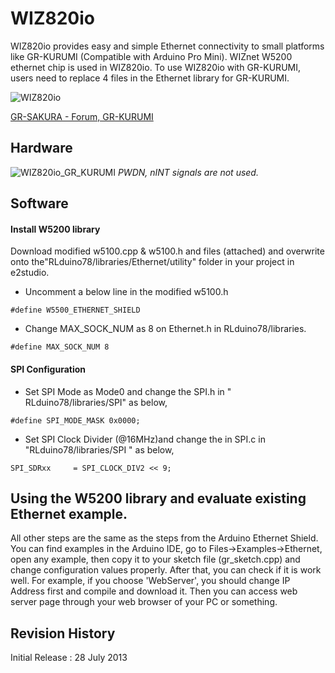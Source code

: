 # WIZ820io
WIZ820io provides easy and simple Ethernet connectivity to small platforms like GR-KURUMI (Compatible with Arduino Pro Mini). 
WIZnet W5200 ethernet chip is used in WIZ820io. 
To use WIZ820io with GR-KURUMI, users need to replace 4 files in the Ethernet library for GR-KURUMI.

![WIZ820io](http://www.wiznet.co.kr/Admin_Root/UpLoad_Files/ProductImgs/Lst_1160_20111027110621.jpg "WIZ820io")

[GR-SAKURA - Forum, GR-KURUMI](http://renesasrulz.com/app_kits_and_demo_boards/gadget_renesas_user_forum/f/128/t/3968.aspx)


## Hardware
![WIZ820io_GR_KURUMI](https://raw.github.com/embeddist/WIZ820io_GR-KURUMI/master/Hardware/wiz820io_gr_kurumi.png "WIZ820io_GR_KURUMI")
*PWDN, nINT signals are not used.*

## Software

#### Install W5200 library
   Download modified w5100.cpp & w5100.h and files (attached) and overwrite onto the"RLduino78/libraries/Ethernet/utility" folder in your project in e2studio. 
   
* Uncomment a below line in the modified w5100.h 

`#define W5500_ETHERNET_SHIELD` 

* Change MAX_SOCK_NUM as 8 on Ethernet.h in RLduino78/libraries. 

`#define MAX_SOCK_NUM 8` 

#### SPI Configuration

* Set SPI Mode as Mode0 and change the SPI.h in " RLduino78/libraries/SPI" as below, 

`#define SPI_MODE_MASK 0x0000;`

* Set SPI Clock Divider (@16MHz)and change the in SPI.c in "RLduino78/libraries/SPI " as below, 

`SPI_SDRxx     = SPI_CLOCK_DIV2 << 9;`


## Using the W5200 library and evaluate existing Ethernet example.
All other steps are the same as the steps from the Arduino Ethernet Shield. You can find examples in the Arduino IDE, go to Files->Examples->Ethernet, open any example, then copy it to your sketch file (gr_sketch.cpp) and change configuration values properly.
After that, you can check if it is work well. For example, if you choose 'WebServer', you should change IP Address first and compile and download it. Then you can access web server page through your web browser of your PC or something.

## Revision History
Initial Release : 28 July 2013

